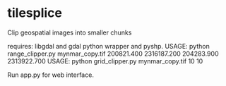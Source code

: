 tilesplice
===========

Clip geospatial images into smaller chunks

requires: libgdal and gdal python wrapper and pyshp.
USAGE: python range_clipper.py mynmar_copy.tif  200821.400 2316187.200 204283.900 2313922.700
USAGE: python grid_clipper.py mynmar_copy.tif 10 10


Run app.py for web interface.
